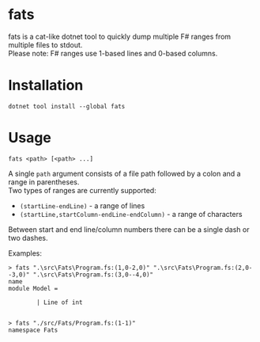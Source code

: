 fats
====

fats is a cat-like dotnet tool to quickly dump multiple F# ranges from multiple files to stdout.  
Please note: F# ranges use 1-based lines and 0-based columns.

# Installation
```shell
dotnet tool install --global fats
```

# Usage
```
fats <path> [<path> ...]
```

A single `path` argument consists of a file path followed by a colon and a range in parentheses.  
Two types of ranges are currently supported:
- `(startLine-endLine)` - a range of lines
- `(startLine,startColumn-endLine-endColumn)` - a range of characters  

Between start and end line/column numbers there can be a single dash or two dashes.

Examples:
```shell
> fats ".\src\Fats\Program.fs:(1,0-2,0)" ".\src\Fats\Program.fs:(2,0--3,0)" ".\src\Fats\Program.fs:(3,0--4,0)"
name
module Model =

        | Line of int
                   
```

```shell
> fats "./src/Fats/Program.fs:(1-1)"
namespace Fats
```
